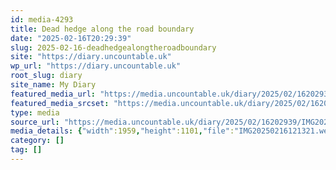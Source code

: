 ```yaml
---
id: media-4293
title: Dead hedge along the road boundary
date: "2025-02-16T20:29:39"
slug: 2025-02-16-deadhedgealongtheroadboundary
site: "https://diary.uncountable.uk"
wp_url: "https://diary.uncountable.uk"
root_slug: diary
site_name: My Diary
featured_media_url: "https://media.uncountable.uk/diary/2025/02/16202939/IMG20250216121321.webp"
featured_media_srcset: "https://media.uncountable.uk/diary/2025/02/16202939/IMG20250216121321-300x169.webp 300w, https://media.uncountable.uk/diary/2025/02/16202939/IMG20250216121321-1024x576.webp 1024w, https://media.uncountable.uk/diary/2025/02/16202939/IMG20250216121321-150x150.webp 150w, https://media.uncountable.uk/diary/2025/02/16202939/IMG20250216121321-640x360.webp 640w, https://media.uncountable.uk/diary/2025/02/16202939/IMG20250216121321.webp 1959w"
type: media
source_url: "https://media.uncountable.uk/diary/2025/02/16202939/IMG20250216121321.webp"
media_details: {"width":1959,"height":1101,"file":"IMG20250216121321.webp","filesize":163284,"sizes":{"medium":{"file":"IMG20250216121321-300x169.webp","width":300,"height":169,"filesize":19770,"mime_type":"image/webp","source_url":"https://media.uncountable.uk/diary/2025/02/16202939/IMG20250216121321-300x169.webp"},"large":{"file":"IMG20250216121321-1024x576.webp","width":1024,"height":576,"filesize":147856,"mime_type":"image/webp","source_url":"https://media.uncountable.uk/diary/2025/02/16202939/IMG20250216121321-1024x576.webp"},"thumbnail":{"file":"IMG20250216121321-150x150.webp","width":150,"height":150,"filesize":12440,"mime_type":"image/webp","source_url":"https://media.uncountable.uk/diary/2025/02/16202939/IMG20250216121321-150x150.webp"},"mobwidth":{"file":"IMG20250216121321-640x360.webp","width":640,"height":360,"filesize":68672,"mime_type":"image/webp","source_url":"https://media.uncountable.uk/diary/2025/02/16202939/IMG20250216121321-640x360.webp"},"full":{"file":"IMG20250216121321.webp","width":1959,"height":1101,"mime_type":"image/webp","source_url":"https://media.uncountable.uk/diary/2025/02/16202939/IMG20250216121321.webp"}},"image_meta":{"aperture":"0","credit":"","camera":"","caption":"","created_timestamp":"0","copyright":"","focal_length":"0","iso":"0","shutter_speed":"0","title":"","orientation":"0","keywords":[]}}
category: []
tag: []
---
```


